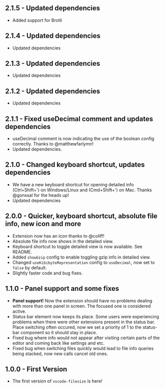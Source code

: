 ## 2.1.5 - Updated dependencies
- Added support for Brotli
## 2.1.4 - Updated dependencies
- Updated dependencies
## 2.1.3 - Updated dependencies
- Updated dependencies
## 2.1.2 - Updated dependencies
- Updated dependencies
## 2.1.1 - Fixed useDecimal comment and updates dependencies
- useDecimal comment is now indicating the use of the boolean config correctly. Thanks to @matthewfarlymn!
- Updated dependencies.
## 2.1.0 - Changed keyboard shortcut, updates dependencies
- We have a new keyboard shortcut for opening detailed info (Ctrl+Shift+') on Windows/Linux and (Cmd+Shift+') on Mac. Thanks @gonssal for the heads up!
- Updated dependencies
## 2.0.0 - Quicker, keyboard shortcut, absolute file info, new icon and more
- Extension now has an icon thanks to @coliff!
- Absolute file info now shows in the detailed view.
- Keyboard shortcut to toggle detailed view is now available. See README.
- Added `showGzip` config to enable toggling gzip info in detailed view.
- Changed `useKibibyteRepresentation` config to `useDecimal`, now set to `false` by default.
- Slightly faster code and bug fixes.

## 1.1.0 - Panel support and some fixes
- **Panel support!** Now the extension should have no problems dealing with more than one panel in screen. The focused one is considered active.
- Status bar element now keeps its place. Some users were experiencing problems when there were other
extensions present in the status bar. Place switching often occured, now we set a priority of 1 to the status-bar component so it should stay in place.
- Fixed bug where info would not appear after visiting certain parts of the editor and coming back like settings and etc.
- Fixed bug when switching files quickly would lead to file info queries being stacked, now new calls cancel old ones.

## 1.0.0 - First Version
- The first version of `vscode-filesize` is here!